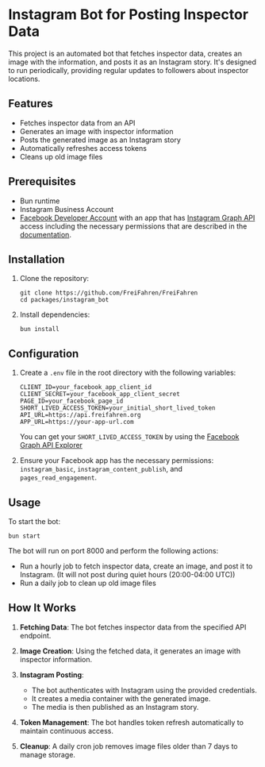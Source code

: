 # Instagram Bot for Posting Inspector Data

This project is an automated bot that fetches inspector data, creates an image with the information, and posts it as an Instagram story. It's designed to run periodically, providing regular updates to followers about inspector locations.

## Features

-   Fetches inspector data from an API
-   Generates an image with inspector information
-   Posts the generated image as an Instagram story
-   Automatically refreshes access tokens
-   Cleans up old image files

## Prerequisites

-   Bun runtime
-   Instagram Business Account
-   [Facebook Developer Account](https://developers.facebook.com/) with an app that has [Instagram Graph API](https://developers.facebook.com/docs/instagram-api/) access including the necessary permissions that are described in the [documentation](https://developers.facebook.com/docs/instagram-api/overview).

## Installation

1. Clone the repository:

    ```
    git clone https://github.com/FreiFahren/FreiFahren
    cd packages/instagram_bot
    ```

2. Install dependencies:
    ```
    bun install
    ```

## Configuration

1. Create a `.env` file in the root directory with the following variables:

    ```
    CLIENT_ID=your_facebook_app_client_id
    CLIENT_SECRET=your_facebook_app_client_secret
    PAGE_ID=your_facebook_page_id
    SHORT_LIVED_ACCESS_TOKEN=your_initial_short_lived_token
    API_URL=https://api.freifahren.org
    APP_URL=https://your-app-url.com
    ```

    You can get your `SHORT_LIVED_ACCESS_TOKEN` by using the [Facebook Graph API Explorer](https://developers.facebook.com/tools/explorer/)

2. Ensure your Facebook app has the necessary permissions: `instagram_basic`, `instagram_content_publish`, and `pages_read_engagement`.

## Usage

To start the bot:

```
bun start
```

The bot will run on port 8000 and perform the following actions:

-   Run a hourly job to fetch inspector data, create an image, and post it to Instagram. (It will not post during quiet hours (20:00-04:00 UTC))
-   Run a daily job to clean up old image files

## How It Works

1. **Fetching Data**: The bot fetches inspector data from the specified API endpoint.

2. **Image Creation**: Using the fetched data, it generates an image with inspector information.

3. **Instagram Posting**:

    - The bot authenticates with Instagram using the provided credentials.
    - It creates a media container with the generated image.
    - The media is then published as an Instagram story.

4. **Token Management**: The bot handles token refresh automatically to maintain continuous access.

5. **Cleanup**: A daily cron job removes image files older than 7 days to manage storage.
